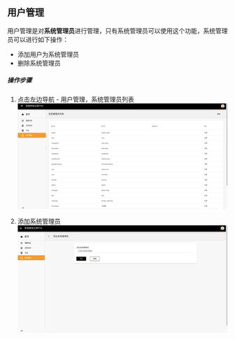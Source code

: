 ## 用户管理

用户管理是对**系统管理员**进行管理，只有系统管理员可以使用这个功能，系统管理员可以进行如下操作：

- 添加用户为系统管理员
- 删除系统管理员

##### 操作步骤

1. 点击左边导航 - 用户管理，系统管理员列表![](img/4-1.png)

2. 添加系统管理员![](img/4-2.png)

   ​

